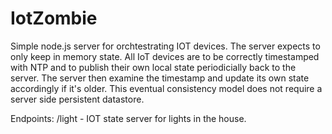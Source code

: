 # IotZombie

Simple node.js server for orchtestrating IOT devices.
The server expects to only keep in memory state. All IoT
devices are to be correctly timestamped with NTP and to publish
their own local state periodicially back to the server. The
server then examine the timestamp and update its own state accordingly
if it's older. This eventual consistency model does not require
a server side persistent datastore.

Endpoints:
/light - IOT state server for lights in the house.
